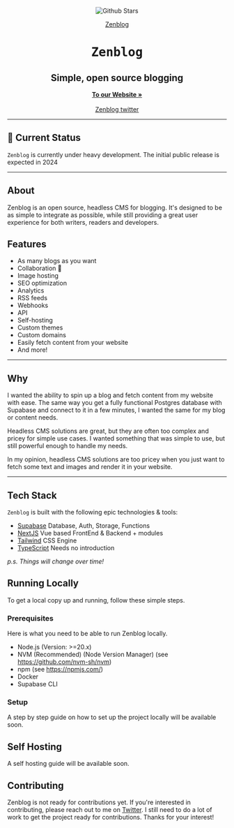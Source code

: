 <p align="center">
   <img src="https://img.shields.io/github/stars/jordienr/zenblog?logo=github&style=for-the-badge&color=yellow" alt="Github Stars"></a>
</p>
<p align="center" style="margin-top: 12px">
  <a href="https://zenblog.com">
   Zenblog
  </a>

  <h1 align="center"><tt>Zenblog</tt></h1>
  <h2 align="center">Simple, open source blogging</h2>

<p align="center">
    <a href="https://zenblog.com"><strong>To our Website »</strong></a>
    <br />
    <br />
    <a href="https://twitter.com/zenbloghq">Zenblog twitter</a>
  </p>
</p>

---

## :construction: Current Status

`Zenblog` is currently under heavy development. The initial public release is expected in 2024

---

## About

Zenblog is an open source, headless CMS for blogging. It's designed to be as simple to integrate as possible, while still providing a great user experience for both writers, readers and developers.

## Features

- As many blogs as you want
- Collaboration 🤼
- Image hosting
- SEO optimization
- Analytics
- RSS feeds
- Webhooks
- API
- Self-hosting
- Custom themes
- Custom domains
- Easily fetch content from your website
- And more!

---

## Why

I wanted the ability to spin up a blog and fetch content from my website with ease. The same way you get a fully functional Postgres database with Supabase and connect to it in a few minutes, I wanted the same for my blog or content needs.

Headless CMS solutions are great, but they are often too complex and pricey for simple use cases. I wanted something that was simple to use, but still powerful enough to handle my needs.

In my opinion, headless CMS solutions are too pricey when you just want to fetch some text and images and render it in your website.

---

## Tech Stack

`Zenblog` is built with the following epic technologies & tools:

- [Supabase](https://supabase.com/) Database, Auth, Storage, Functions
- [NextJS](https://nextjs.org) Vue based FrontEnd & Backend + modules
- [Tailwind](https://tailwindcss.com/) CSS Engine
- [TypeScript](https://www.typescriptlang.org/) Needs no introduction

_p.s. Things will change over time!_

## Running Locally

To get a local copy up and running, follow these simple steps.

### Prerequisites

Here is what you need to be able to run Zenblog locally.

- Node.js (Version: >=20.x)
- NVM (Recommended) (Node Version Manager) (see https://github.com/nvm-sh/nvm)
- npm (see https://npmjs.com/)
- Docker
- Supabase CLI

### Setup

A step by step guide on how to set up the project locally will be available soon.

## Self Hosting

A self hosting guide will be available soon.

## Contributing

Zenblog is not ready for contributions yet. If you're interested in contributing, please reach out to me on [Twitter](https://twitter.com/jordienr). I still need to do a lot of work to get the project ready for contributions. Thanks for your interest!
